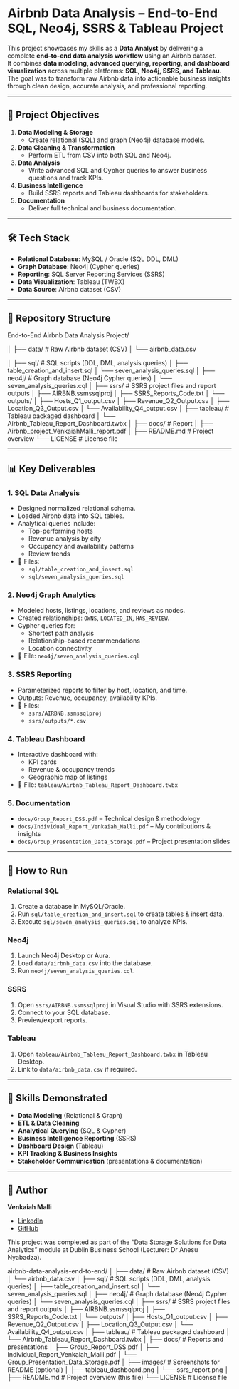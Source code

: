 # Airbnb Data Analysis – End-to-End SQL, Neo4j, SSRS & Tableau Project

This project showcases my skills as a **Data Analyst** by delivering a complete **end-to-end data analysis workflow** using an Airbnb dataset.  
It combines **data modeling, advanced querying, reporting, and dashboard visualization** across multiple platforms: **SQL, Neo4j, SSRS, and Tableau**.  
The goal was to transform raw Airbnb data into actionable business insights through clean design, accurate analysis, and professional reporting.

---

## 📌 Project Objectives
1. **Data Modeling & Storage**
   - Create relational (SQL) and graph (Neo4j) database models.
2. **Data Cleaning & Transformation**
   - Perform ETL from CSV into both SQL and Neo4j.
3. **Data Analysis**
   - Write advanced SQL and Cypher queries to answer business questions and track KPIs.
4. **Business Intelligence**
   - Build SSRS reports and Tableau dashboards for stakeholders.
5. **Documentation**
   - Deliver full technical and business documentation.


---


## 🛠 Tech Stack
- **Relational Database**: MySQL / Oracle (SQL DDL, DML)
- **Graph Database**: Neo4j (Cypher queries)
- **Reporting**: SQL Server Reporting Services (SSRS)
- **Data Visualization**: Tableau (TWBX)
- **Data Source**: Airbnb dataset (CSV)

---

## 📂 Repository Structure

End-to-End Airbnb Data Analysis Project/

│
├── data/ # Raw Airbnb dataset (CSV)
│ └── airbnb_data.csv

│
├── sql/ # SQL scripts (DDL, DML, analysis queries)
│ ├── table_creation_and_insert.sql
│ └── seven_analysis_queries.sql
│
├── neo4j/ # Graph database (Neo4j Cypher queries)
│ └── seven_analysis_queries.cql
│
├── ssrs/ # SSRS project files and report outputs
│ ├── AIRBNB.ssmssqlproj
│ ├── SSRS_Reports_Code.txt
│ └── outputs/
│ ├── Hosts_Q1_output.csv
│ ├── Revenue_Q2_Output.csv
│ ├── Location_Q3_Output.csv
│ └── Availability_Q4_output.csv
│
├── tableau/ # Tableau packaged dashboard
│ └── Airbnb_Tableau_Report_Dashboard.twbx
│
├── docs/ # Report
│ ├── Airbnb_project_VenkaiahMalli_report.pdf
│
├── README.md # Project overview 
└── LICENSE # License file



---

## 📊 Key Deliverables

### **1. SQL Data Analysis**
- Designed normalized relational schema.
- Loaded Airbnb data into SQL tables.
- Analytical queries include:
  - Top-performing hosts
  - Revenue analysis by city
  - Occupancy and availability patterns
  - Review trends
- 📄 Files:  
  - `sql/table_creation_and_insert.sql`  
  - `sql/seven_analysis_queries.sql`

### **2. Neo4j Graph Analytics**
- Modeled hosts, listings, locations, and reviews as nodes.
- Created relationships: `OWNS`, `LOCATED_IN`, `HAS_REVIEW`.
- Cypher queries for:
  - Shortest path analysis
  - Relationship-based recommendations
  - Location connectivity
- 📄 File: `neo4j/seven_analysis_queries.cql`

### **3. SSRS Reporting**
- Parameterized reports to filter by host, location, and time.
- Outputs: Revenue, occupancy, availability KPIs.
- 📄 Files:
  - `ssrs/AIRBNB.ssmssqlproj`
  - `ssrs/outputs/*.csv`

### **4. Tableau Dashboard**
- Interactive dashboard with:
  - KPI cards
  - Revenue & occupancy trends
  - Geographic map of listings
- 📄 File: `tableau/Airbnb_Tableau_Report_Dashboard.twbx`

### **5. Documentation**
- `docs/Group_Report_DSS.pdf` – Technical design & methodology
- `docs/Individual_Report_Venkaiah_Malli.pdf` – My contributions & insights
- `docs/Group_Presentation_Data_Storage.pdf` – Project presentation slides

---

## 🚀 How to Run

### **Relational SQL**
1. Create a database in MySQL/Oracle.
2. Run `sql/table_creation_and_insert.sql` to create tables & insert data.
3. Execute `sql/seven_analysis_queries.sql` to analyze KPIs.

### **Neo4j**
1. Launch Neo4j Desktop or Aura.
2. Load `data/airbnb_data.csv` into the database.
3. Run `neo4j/seven_analysis_queries.cql`.

### **SSRS**
1. Open `ssrs/AIRBNB.ssmssqlproj` in Visual Studio with SSRS extensions.
2. Connect to your SQL database.
3. Preview/export reports.

### **Tableau**
1. Open `tableau/Airbnb_Tableau_Report_Dashboard.twbx` in Tableau Desktop.
2. Link to `data/airbnb_data.csv` if required.

---

## 🎯 Skills Demonstrated
- **Data Modeling** (Relational & Graph)
- **ETL & Data Cleaning**
- **Analytical Querying** (SQL & Cypher)
- **Business Intelligence Reporting** (SSRS)
- **Dashboard Design** (Tableau)
- **KPI Tracking & Business Insights**
- **Stakeholder Communication** (presentations & documentation)

---

## 👤 Author
**Venkaiah Malli**  
- [LinkedIn](https://linkedin.com/in/venkaiah-malli-98aa47219)  
- [GitHub](https://github.com/venkaiahmalli96)  


This project was completed as part of the “Data Storage Solutions for Data Analytics” module at Dublin Business School (Lecturer: Dr Anesu Nyabadza).

airbnb-data-analysis-end-to-end/
│
├── data/ # Raw Airbnb dataset (CSV)
│ └── airbnb_data.csv
│
├── sql/ # SQL scripts (DDL, DML, analysis queries)
│ ├── table_creation_and_insert.sql
│ └── seven_analysis_queries.sql
│
├── neo4j/ # Graph database (Neo4j Cypher queries)
│ └── seven_analysis_queries.cql
│
├── ssrs/ # SSRS project files and report outputs
│ ├── AIRBNB.ssmssqlproj
│ ├── SSRS_Reports_Code.txt
│ └── outputs/
│ ├── Hosts_Q1_output.csv
│ ├── Revenue_Q2_Output.csv
│ ├── Location_Q3_Output.csv
│ └── Availability_Q4_output.csv
│
├── tableau/ # Tableau packaged dashboard
│ └── Airbnb_Tableau_Report_Dashboard.twbx
│
├── docs/ # Reports and presentations
│ ├── Group_Report_DSS.pdf
│ ├── Individual_Report_Venkaiah_Malli.pdf
│ └── Group_Presentation_Data_Storage.pdf
│
├── images/ # Screenshots for README (optional)
│ ├── tableau_dashboard.png
│ └── ssrs_report.png
│
├── README.md # Project overview (this file)
└── LICENSE # License file
